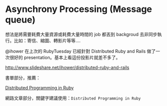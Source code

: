 # Asynchrony Processing (Message queue)

想法是將需要耗費大量資源或耗費大量時間的 job 都丟到 backgroud 去非同步執行。比如：寄信、縮圖、轉影片等等….

@ihower 在上次的 RubyTuesday 已經針對 Distributed Ruby and Rails 做了一次很好的 presentation。基本上看這份投影片就差不多了。

<http://www.slideshare.net/ihower/distributed-ruby-and-rails>

書單部分，推薦：

[Distributed Programming in Ruby](http://www.amazon.com/Distributed-Programming-Ruby-Mark-Bates/dp/0321638360)

網路文章部分，關鍵字建議使用：`Distributed Programming in Ruby`
